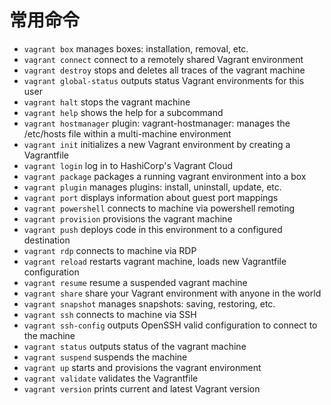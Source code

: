 # 常用命令
- `vagrant box`            manages boxes: installation, removal, etc.
- `vagrant connect`        connect to a remotely shared Vagrant environment
- `vagrant destroy`        stops and deletes all traces of the vagrant machine
- `vagrant global-status`  outputs status Vagrant environments for this user
- `vagrant halt`           stops the vagrant machine
- `vagrant help`           shows the help for a subcommand
- `vagrant hostmanager`    plugin: vagrant-hostmanager: manages the /etc/hosts file within a multi-machine environment
- `vagrant init`           initializes a new Vagrant environment by creating a Vagrantfile
- `vagrant login`          log in to HashiCorp's Vagrant Cloud
- `vagrant package`        packages a running vagrant environment into a box
- `vagrant plugin`         manages plugins: install, uninstall, update, etc.
- `vagrant port`           displays information about guest port mappings
- `vagrant powershell`     connects to machine via powershell remoting
- `vagrant provision`      provisions the vagrant machine
- `vagrant push`           deploys code in this environment to a configured destination
- `vagrant rdp`            connects to machine via RDP
- `vagrant reload`         restarts vagrant machine, loads new Vagrantfile configuration
- `vagrant resume`         resume a suspended vagrant machine
- `vagrant share`          share your Vagrant environment with anyone in the world
- `vagrant snapshot`       manages snapshots: saving, restoring, etc.
- `vagrant ssh`            connects to machine via SSH
- `vagrant ssh-config`     outputs OpenSSH valid configuration to connect to the machine
- `vagrant status`         outputs status of the vagrant machine
- `vagrant suspend`        suspends the machine
- `vagrant up`             starts and provisions the vagrant environment
- `vagrant validate`       validates the Vagrantfile
- `vagrant version`        prints current and latest Vagrant version
